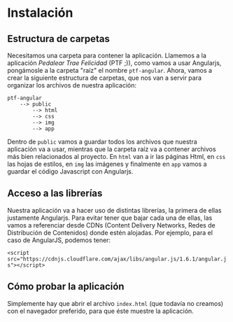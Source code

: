 # Instalación

## Estructura de carpetas

 Necesitamos una carpeta para contener la aplicación. Llamemos a la aplicación _Pedalear Trae Felicidad_ (PTF ;)), como vamos a usar Angularjs, pongámosle a la carpeta "raíz" el nombre `ptf-angular`.
 Ahora, vamos a crear la siguiente estructura de carpetas, que nos van a servir para organizar los archivos de nuestra aplicación:

    ptf-angular
        --> public
            --> html
            --> css
            --> img
            --> app

 Dentro de `public` vamos a guardar todos los archivos que nuestra aplicación va a usar, mientras que la carpeta raíz va a contener archivos más bien relacionados al proyecto.
 En `html` van a ir las páginas Html, en `css` las hojas de estilos, en `img` las imágenes y finalmente en `app` vamos a guardar el código Javascript con Angularjs.

## Acceso a las librerías

 Nuestra aplicación va a hacer uso de distintas librerías, la primera de ellas justamente Angularjs.
 Para evitar tener que bajar cada una de ellas, las vamos a referenciar desde CDNs (Content Delivery Networks, Redes de Distribución de Contenidos) donde estén alojadas.
 Por ejemplo, para el caso de AngularJS, podemos tener:

 `<script src="https://cdnjs.cloudflare.com/ajax/libs/angular.js/1.6.1/angular.js"></script>`

## Cómo probar la aplicación

 Simplemente hay que abrir el archivo `index.html` (que todavía no creamos) con el navegador preferido, para que éste muestre la aplicación.
